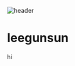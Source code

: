 ![header](https://capsule-render.vercel.app/api?type=waving&color=0:fad0c4,100:ffd1ff&text=Welcome!)
# leegunsun

hi
